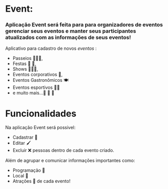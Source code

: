 
# Event:
### Aplicação Event será feita para  para organizadores de eventos gerenciar seus eventos e manter seus participantes atualizados com as informações de seus eventos!
Aplicativo para cadastro de novos *eventos* :
* Passeios 🧑‍🤝‍🧑,
* Festas 🍻 🥳,
* Shows 🕺🥁💃,
* Eventos corporativos 🎊,
* Eventos Gastronômicos 🍽 
* Eventos esportivos 🤾🎿
* e muito mais...🎫 🎀 🎉 
 

 
 # **Funcionalidades**
Na aplicação Event será possivel:
* Cadastrar 📝
* Editar 🖌
* Excluir ❌ pessoas dentro de cada evento criado.

Além de agrupar e comunicar informações importantes como:
* Programação 📅
* Local 💒
* Atrações 🤹 de cada evento!
